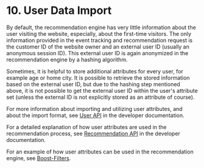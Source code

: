 # 10. User Data Import

By default, the recommendation engine has very little information about the user visiting the website, 
especially, about the first-time visitors. 
The only information provided in the event tracking and recommendation request is the customer ID 
of the website owner and an external user ID (usually an anonymous session ID). 
This external user ID is again anonymized in the recommendation engine by a hashing algorithm.

Sometimes, it is helpful to store additional attributes for every user, for example age or home city. 
It is possible to retrieve the stored information based on the external user ID, but due to the hashing 
step mentioned above, it is not possible to get the external user ID within the user's attribute set 
(unless the external ID is not explicitly stored as an attribute of course).

For more information about importing and utilizing user attributes, and about the import format, see [User API](https://doc.ibexa.co/en/master/guide/personalization/developer_guide/user_api) in the developer documentation.

For a detailed explanation of how user attributes are used in the recommendation process, see [Recommendation API](https://doc.ibexa.co/en/master/guide/personalization/developer_guide/recommendation_api) in the developer documentation.

For an example of how user attributes can be used in the recommendation engine, see [Boost-Filters](filters.md#boost-filters).
